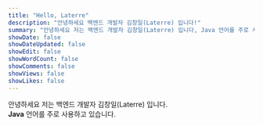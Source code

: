 ```yaml
---
title: "Hello, Laterre"
description: "안녕하세요 백엔드 개발자 김창일(Laterre) 입니다!"
summary: "안녕하세요 저는 백엔드 개발자 김창일(Laterre) 입니다, Java 언어를 주로 사용하고 있습니다."
showDate: false
showDateUpdated: false
showEdit: false
showWordCount: false
showComments: false
showViews: false
showLikes: false
---  
```


안녕하세요 저는 백엔드 개발자 김창일(Laterre) 입니다.  
**Java** 언어를 주로 사용하고 있습니다.